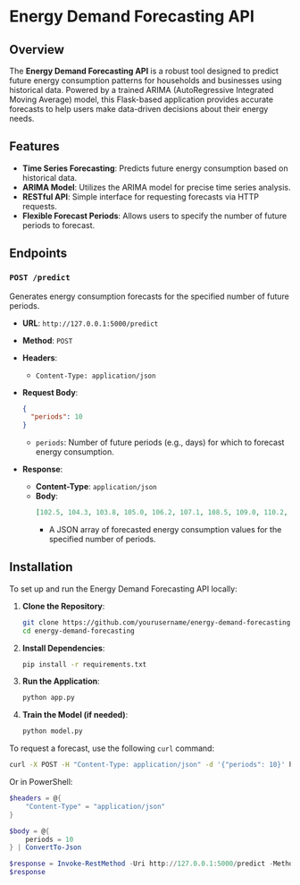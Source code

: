 # Energy Demand Forecasting API

## Overview

The **Energy Demand Forecasting API** is a robust tool designed to predict future energy consumption patterns for households and businesses using historical data. Powered by a trained ARIMA (AutoRegressive Integrated Moving Average) model, this Flask-based application provides accurate forecasts to help users make data-driven decisions about their energy needs.

## Features

- **Time Series Forecasting**: Predicts future energy consumption based on historical data.
- **ARIMA Model**: Utilizes the ARIMA model for precise time series analysis.
- **RESTful API**: Simple interface for requesting forecasts via HTTP requests.
- **Flexible Forecast Periods**: Allows users to specify the number of future periods to forecast.

## Endpoints

### `POST /predict`

Generates energy consumption forecasts for the specified number of future periods.

- **URL**: `http://127.0.0.1:5000/predict`
- **Method**: `POST`
- **Headers**:
  - `Content-Type: application/json`
- **Request Body**:
  ```json
  {
    "periods": 10
  }
  ```
  - `periods`: Number of future periods (e.g., days) for which to forecast energy consumption.

- **Response**:
  - **Content-Type**: `application/json`
  - **Body**:
    ```json
    [102.5, 104.3, 103.8, 105.0, 106.2, 107.1, 108.5, 109.0, 110.2, 111.3]
    ```
    - A JSON array of forecasted energy consumption values for the specified number of periods.

## Installation

To set up and run the Energy Demand Forecasting API locally:

1. **Clone the Repository**:
   ```sh
   git clone https://github.com/yourusername/energy-demand-forecasting.git
   cd energy-demand-forecasting
   ```

2. **Install Dependencies**:
   ```sh
   pip install -r requirements.txt
   ```

3. **Run the Application**:
   ```sh
   python app.py
   ```

4. **Train the Model (if needed)**:
   ```sh
   python model.py
   ```



To request a forecast, use the following `curl` command:

```sh
curl -X POST -H "Content-Type: application/json" -d '{"periods": 10}' http://127.0.0.1:5000/predict
```

Or in PowerShell:

```powershell
$headers = @{
    "Content-Type" = "application/json"
}

$body = @{
    periods = 10
} | ConvertTo-Json

$response = Invoke-RestMethod -Uri http://127.0.0.1:5000/predict -Method Post -Headers $headers -Body $body
$response
```
